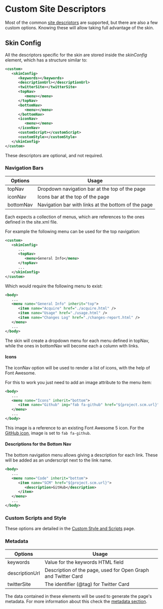 # Custom Site Descriptors

Most of the common [site descriptors][site_descriptors] are supported, but there are also a few custom options. Knowing these will allow taking full advantage of the skin.

## Skin Config

All the descriptors specific for the skin are stored inside the *skinConfig* element, which has a structure similar to:

```xml
<custom>
   <skinConfig>
      <keywords></keywords>
      <descriptionUrl></descriptionUrl>
      <twitterSite></twitterSite>
      <topNav>
         <menu></menu>
      </topNav>
      <bottomNav>
         <menu></menu>
      </bottomNav>
      <iconNav>
         <menu></menu>
      </iconNav>
      <customScript></customScript>
      <customStyle></customStyle>
   </skinConfig>
</custom>
```

These descriptors are optional, and not required.

### Navigation Bars

|Options|Usage|
|---|---|
|topNav|Dropdown navigation bar at the top of the page|
|iconNav|Icons bar at the top of the page|
|bottomNav|Navigation bar with links at the bottom of the page|

Each expects a collection of menus, which are references to the ones defined in the site.xml file.

For example the following menu can be used for the top navigation:

```xml
<custom>
   <skinConfig>
      ...
      <topNav>
         <menu>General Info</menu>
      </topNav>
      ...
   </skinConfig>
</custom>
```

Which would require the following menu to exist:

```xml
<body>
   ...
   <menu name="General Info" inherit="top">
      <item name="Acquire" href="./acquire.html" />
      <item name="Usage" href="./usage.html" />
      <item name="Changes Log" href="./changes-report.html" />
   </menu>
   ...
</body>
```

The skin will create a dropdown menu for each menu defined in topNav, while the ones in bottomNav will become each a column with links.

#### Icons

The iconNav option will be used to render a list of icons, with the help of Font Awesome.

For this to work you just need to add an image attribute to the menu item:

```xml
<body>
   ...
   <menu name="Icons" inherit="bottom">
      <item name="Github" img="fab fa-github" href="${project.scm.url}" />
   </menu>
   ...
</body>
```

This image is a reference to an existing Font Awesome 5 icon. For the [GitHub icon](https://fontawesome.com/icons/github), image is set to `fab fa-github`.

#### Descriptions for the Bottom Nav

The bottom navigation menu allows giving a description for each link. These will be added as an underscript next to the link name.

```xml
<body>
   ...
   <menu name="Code" inherit="bottom">
      <item name="SCM" href="${project.scm.url}">
         <description>GitHub</description>
      </item>
   </menu>
   ...
</body>
```

### Custom Scripts and Style

These options are detailed in the [Custom Style and Scripts][custom-style-scripts] page.

### Metadata

|Options|Usage|
|---|---|
|keywords|Value for the keywords HTML field|
|descriptionUrl|Description of the page, used for Open Graph and Twitter Card|
|twitterSite|The identifier (@tag) for Twitter Card|

The data contained in these elements will be used to generate the page's metadata. For more information about this check the [metadata section][metadata].

[custom-style-scripts]: ./custom_style_scripts.html
[metadata]: ./metadata.html

[site_descriptors]: ./site_descriptor.html